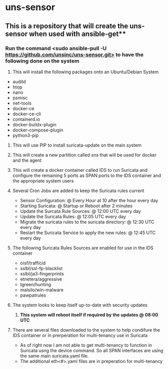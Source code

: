 # uns-sensor
 
## This is a repository that will create the uns-sensor when used with ansible-get**

### Run the command <sudo ansible-pull -U https://github.com/unsinc/uns-sensor.git> to have the following done on the system

1.  This will install the following packages onto an Ubuntu/Debian System
  - auditd
  - htop
  - nano
  - psmisc
  - net-tools
  - docker-ce
  - docker-ce-cli
  - containerd.io
  - docker-buildx-plugin
  - docker-compose-plugin
  - python3-pip

1.  This will use PIP to install suricata-update on the main system
1.  This will create a new partition called sns that will be used for docker and the agent
1.  This will create a docker container called IDS to run Suricata and configure the remaining 5 ports as SPAN ports to the IDS container and the appropriate system users
1.  Several Cron Jobs are added to keep the Suricata rules current
	-  Sensor Configuration: @ Every Hour at 10 after the hour every day
	-  Starting Suricata: @ Startup or Reboot after 2 minutes
	-  Update the Surcata Rule Sources: @ 12:00 UTC every day   
	-  Update the Suricata Rules: @ 12:05 UTC every day
	-  Migrate the suricata rules to the suricata directory: @ 12:30 UTC every day
	-  Restart the Suricata Service to apply the new rules: @ 12:45 UTC every day

1.  The following Suricata Rules Sources are enabled for use in the IDS container
	- oisf/trafficid
    - sslbl/ssl-fp-blacklist
    - sslbl/ja3-fingerprints
    - etnetera/aggressive
    - tgreen/hunting
    - malsilo/win-malware
	- pawpatrules    

1.  The system looks to keep itself up-to-date with security updates
	1.  **This system will reboot itself if required by the updates @ 08:00 UTC**
1.  There are several files downloaded to the system to help condifure the IDS container or in prerperation for multi-tenancy use in Suricata
	- As of right now I am not able to get multi-tenancy to function in Suricata usng the device command.  So all SPAN interfaces are using the same main suricata.yaml file. 
	- The additional eth<#>.yaml files are in preperation for multi-tenancy
